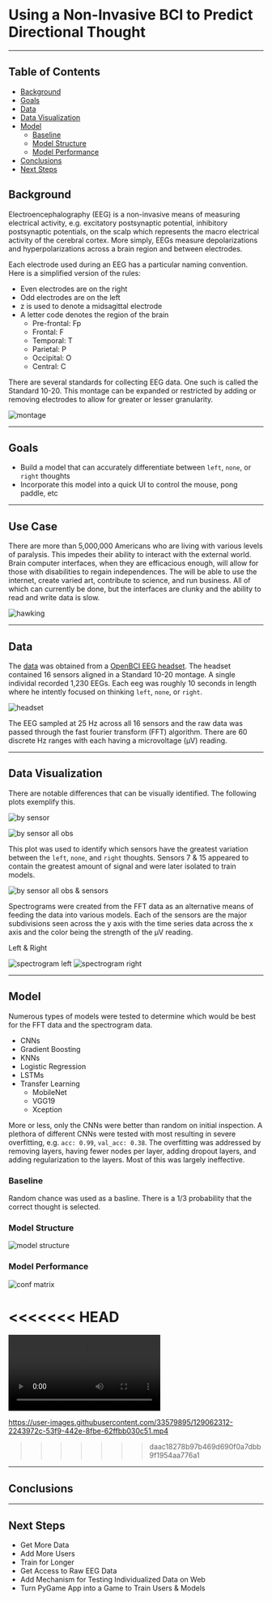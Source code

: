 # Using a Non-Invasive BCI to Predict Directional Thought

---

## Table of Contents

* [Background](#background)
* [Goals](#goals)
* [Data](#data)
* [Data Visualization](#data-visualization)
* [Model](#model)
    * [Baseline](#baseline)
    * [Model Structure](#model-structure)
    * [Model Performance](#model-performance)
* [Conclusions](#conclusions)
* [Next Steps](#next-steps)

## Background

Electroencephalography (EEG) is a non-invasive means of measuring electrical activity, e.g. excitatory postsynaptic potential, inhibitory postsynaptic potentials, on the scalp which represents the macro electrical activity of the cerebral cortex. More simply, EEGs measure depolarizations and hyperpolarizations across a brain region and between electrodes.

Each electrode used during an EEG has a particular naming convention. Here is a simplified version of the rules:

* Even electrodes are on the right
* Odd electrodes are on the left
* z is used to denote a midsagittal electrode
* A letter code denotes the region of the brain
    * Pre-frontal: Fp
    * Frontal: F
    * Temporal: T
    * Parietal: P
    * Occipital: O
    * Central: C

There are several standards for collecting EEG data. One such is called the Standard 10-20. This montage can be expanded or restricted by adding or removing electrodes to allow for greater or lesser granularity.

![montage](img/montage.png)

---

## Goals

* Build a model that can accurately differentiate between `left`, `none`, or `right` thoughts
* Incorporate this model into a quick UI to control the mouse, pong paddle, etc

---

## Use Case

There are more than 5,000,000 Americans who are living with various levels of paralysis. This impedes their ability to interact with the external world. Brain computer interfaces, when they are efficacious enough, will allow for those with disabilities to regain independences. The will be able to use the internet, create varied art, contribute to science, and run business. All of which can currently be done, but the interfaces are clunky and the ability to read and write data is slow.

![hawking](https://www.thefamouspeople.com/profiles/images/stephen-hawking-4.jpg)

---

## Data

The [data](https://hkinsley.com/static/downloads/bci/model_data_v2.7z) was obtained from a [OpenBCI EEG headset](https://shop.openbci.com/collections/frontpage/products/all-in-one-biosensing-r-d-bundle?variant=13043151994952). The headset contained 16 sensors aligned in a Standard 10-20 montage. A single individal recorded 1,230 EEGs. Each eeg was roughly 10 seconds in length where he intently focused on thinking `left`, `none`, or `right`.

![headset](img/open_bci.jpeg)

The EEG sampled at 25 Hz across all 16 sensors and the raw data was passed through the fast fourier transform (FFT) algorithm. There are 60 discrete Hz ranges with each having a microvoltage (µV) reading.

---

## Data Visualization

There are notable differences that can be visually identified. The following plots exemplify this.

![by sensor](img/mean_µv_by_sensor.png)

![by sensor all obs](img/mean_µv_by_sensor_all_observations.png)

This plot was used to identify which sensors have the greatest variation between the `left`, `none`, and `right` thoughts. Sensors 7 & 15 appeared to contain the greatest amount of signal and were later isolated to train models.

![by sensor all obs & sensors](img/mean_µv_by_sensor_all_observations_&_sensors.png)

Spectrograms were created from the FFT data as an alternative means of feeding the data into various models. Each of the sensors are the major subdivisions seen across the y axis with the time series data across the x axis and the color being the strength of the µV reading.

Left & Right

![spectrogram left](img/1573487104.png)
![spectrogram right](img/1573485854.png)

---

## Model

Numerous types of models were tested to determine which would be best for the FFT data and the spectrogram data.

* CNNs
* Gradient Boosting
* KNNs
* Logistic Regression
* LSTMs
* Transfer Learning
    * MobileNet
    * VGG19
    * Xception

More or less, only the CNNs were better than random on initial inspection. A plethora of different CNNs were tested with most resulting in severe overfitting, e.g. `acc: 0.99`, `val_acc: 0.38`. The overfitting was addressed by removing layers, having fewer nodes per layer, adding dropout layers, and adding regularization to the layers. Most of this was largely ineffective.

### Baseline

Random chance was used as a basline. There is a 1/3 probability that the correct thought is selected.

### Model Structure

![model structure](img/model_shape.png)

### Model Performance

![conf matrix](img/conf_matrix.png)

<<<<<<< HEAD
=======
![ui](img/eeg_display.mp4)

https://user-images.githubusercontent.com/33579895/129062312-2243972c-53f9-442e-8fbe-62ffbb030c51.mp4

>>>>>>> daac18278b97b469d690f0a7dbb9f1954aa776a1
---

## Conclusions

---

## Next Steps

* Get More Data
* Add More Users
* Train for Longer
* Get Access to Raw EEG Data
* Add Mechanism for Testing Individualized Data on Web
* Turn PyGame App into a Game to Train Users & Models
